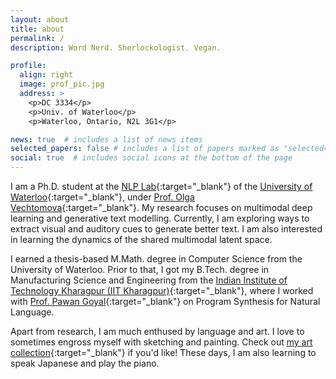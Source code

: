 ```yaml
---
layout: about
title: about
permalink: /
description: Word Nerd. Sherlockologist. Vegan.

profile:
  align: right
  image: prof_pic.jpg
  address: >
    <p>DC 3334</p>
    <p>Univ. of Waterloo</p>
    <p>Waterloo, Ontario, N2L 3G1</p>

news: true  # includes a list of news items
selected_papers: false # includes a list of papers marked as "selected={true}"
social: true  # includes social icons at the bottom of the page
---
```


I am a Ph.D. student at the [NLP Lab](https://ov-research.uwaterloo.ca/NLP_lab.html){:target="\_blank"} of the [University of Waterloo](https://cs.uwaterloo.ca/){:target="\_blank"}, under [Prof. Olga Vechtomova](https://ov-research.uwaterloo.ca/){:target="\_blank"}.
My research focuses on multimodal deep learning and generative text modelling.
Currently, I am exploring ways to extract visual and auditory cues to generate better text.
I am also interested in learning the dynamics of the shared multimodal latent space.

I earned a thesis-based M.Math. degree in Computer Science from the University of Waterloo.
Prior to that, I got my B.Tech. degree in Manufacturing Science and Engineering from the [Indian Institute of Technology Kharagpur (IIT Kharagpur)](http://iitkgp.ac.in/){:target="\_blank"}, where I worked with [Prof. Pawan Goyal](https://cse.iitkgp.ac.in/~pawang/){:target="\_blank"} on Program Synthesis for Natural Language.

Apart from research, I am much enthused by language and art.
I love to sometimes engross myself with sketching and painting.
Check out [my art collection](https://photos.app.goo.gl/no5gipGp9HGyZrR28){:target="\_blank"} if you'd like!
These days, I am also learning to speak Japanese and play the piano.
